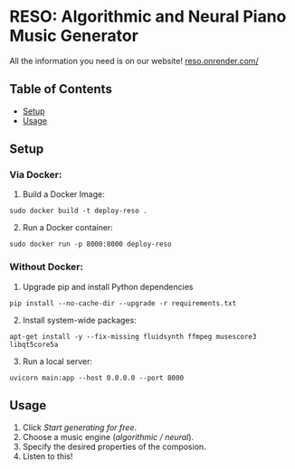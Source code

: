 # RESO: Algorithmic and Neural Piano Music Generator

All the information you need is on our website!
[reso.onrender.com/](https://reso.onrender.com/)

## Table of Contents

- [Setup](#Setup)
- [Usage](#Usage)

## Setup

### Via Docker:

1. Build a Docker Image:

```sudo docker build -t deploy-reso .```

2. Run a Docker container:

```sudo docker run -p 8000:8000 deploy-reso```

### Without Docker:

1. Upgrade pip and install Python dependencies

```pip install --no-cache-dir --upgrade -r requirements.txt```

2. Install system-wide packages:

```apt-get install -y --fix-missing fluidsynth ffmpeg musescore3 libqt5core5a```

3. Run a local server:

```uvicorn main:app --host 0.0.0.0 --port 8000```

## Usage

1. Click *Start generating for free*.
2. Choose a music engine (*algorithmic / neural*).
3. Specify the desired properties of the composion.
4. Listen to this!